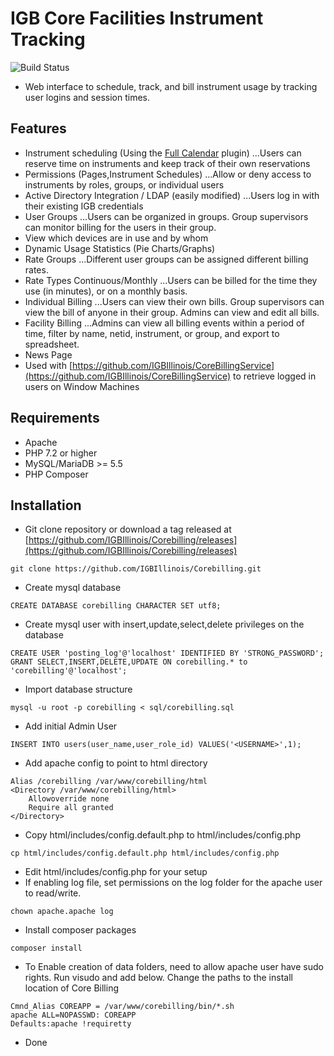 IGB Core Facilities Instrument Tracking
====================
![Build Status](https://github.com/IGBIllinois/Corebilling/actions/workflows/main.yml/badge.svg)

* Web interface to schedule, track, and bill instrument usage by tracking user logins and session times.
## Features 
 * Instrument scheduling (Using the [Full Calendar](http://fullcalendar.io/) plugin)
 ...Users can reserve time on instruments and keep track of their own reservations
 * Permissions (Pages,Instrument Schedules)
 ...Allow or deny access to instruments by roles, groups, or individual users
 * Active Directory Integration / LDAP (easily modified)
 ...Users log in with their existing IGB credentials
 * User Groups
 ...Users can be organized in groups. Group supervisors can monitor billing for the users in their group.
 * View which devices are in use and by whom
 * Dynamic Usage Statistics (Pie Charts/Graphs)
 * Rate Groups
 ...Different user groups can be assigned different billing rates.
 * Rate Types Continuous/Monthly
 ...Users can be billed for the time they use (in minutes), or on a monthly basis.
 * Individual Billing
 ...Users can view their own bills. Group supervisors can view the bill of anyone in their group. Admins can view and edit all bills.
 * Facility Billing
 ...Admins can view all billing events within a period of time, filter by name, netid, instrument, or group, and export to spreadsheet.
 * News Page
 * Used with [https://github.com/IGBIllinois/CoreBillingService](https://github.com/IGBIllinois/CoreBillingService) to retrieve logged in users on Window Machines

## Requirements
* Apache
* PHP 7.2 or higher
* MySQL/MariaDB >= 5.5
* PHP Composer

## Installation
* Git clone repository or download a tag released at [https://github.com/IGBIllinois/Corebilling/releases](https://github.com/IGBIllinois/Corebilling/releases)
```
git clone https://github.com/IGBIllinois/Corebilling.git
```
* Create mysql database
```
CREATE DATABASE corebilling CHARACTER SET utf8;
```
* Create mysql user with insert,update,select,delete privileges on the database
```
CREATE USER 'posting_log'@'localhost' IDENTIFIED BY 'STRONG_PASSWORD';
GRANT SELECT,INSERT,DELETE,UPDATE ON corebilling.* to 'corebilling'@'localhost';
```
* Import database structure
```
mysql -u root -p corebilling < sql/corebilling.sql
```
* Add initial Admin User
```
INSERT INTO users(user_name,user_role_id) VALUES('<USERNAME>',1);
```
* Add apache config to point to html directory
```
Alias /corebilling /var/www/corebilling/html
<Directory /var/www/corebilling/html>
	Allowoverride none
	Require all granted
</Directory>
```
* Copy html/includes/config.default.php to html/includes/config.php
```
cp html/includes/config.default.php html/includes/config.php
```
* Edit html/includes/config.php for your setup
* If enabling log file, set permissions on the log folder for the apache user to read/write.
```
chown apache.apache log
```
* Install composer packages
```
composer install
```
* To Enable creation of data folders, need to allow apache user have sudo rights.  Run visudo and add below.  Change the paths to the install location of Core Billing
```
Cmnd_Alias COREAPP = /var/www/corebilling/bin/*.sh
apache ALL=NOPASSWD: COREAPP
Defaults:apache !requiretty
```
* Done
